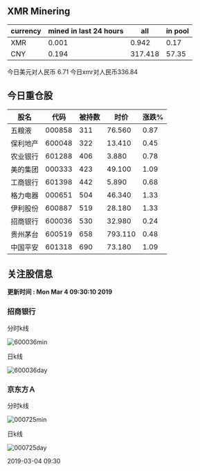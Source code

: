 ## XMR Minering

|currency|mined in last 24 hours|all|in pool|
|---|---|---|---|
|XMR|0.001|0.942|0.17|
|CNY|0.194|317.418|57.35|

今日美元对人民币 6.71	今日xmr对人民币336.84


## 今日重仓股 

|股名|代码|被持数|时价|涨跌%|
|---|---|---|---|---|
|五粮液|000858|311|76.560|0.87|
|保利地产|600048|322|13.410|0.45|
|农业银行|601288|406|3.880|0.78|
|美的集团|000333|423|49.100|1.09|
|工商银行|601398|442|5.890|0.68|
|格力电器|000651|504|46.340|1.33|
|伊利股份|600887|519|28.180|1.33|
|招商银行|600036|530|32.980|0.24|
|贵州茅台|600519|658|793.110|0.48|
|中国平安|601318|690|73.180|1.09|

## 关注股信息
**更新时间 : Mon Mar  4 09:30:10 2019**
### 招商银行 
分时k线

![600036min](http://image.sinajs.cn/newchart/min/n/sh600036.gif)

日k线

![600036day](http://image.sinajs.cn/newchart/daily/n/sh600036.gif)

### 京东方Ａ 
分时k线

![000725min](http://image.sinajs.cn/newchart/min/n/sz000725.gif)

日k线

![000725day](http://image.sinajs.cn/newchart/daily/n/sz000725.gif)

2019-03-04 09:30